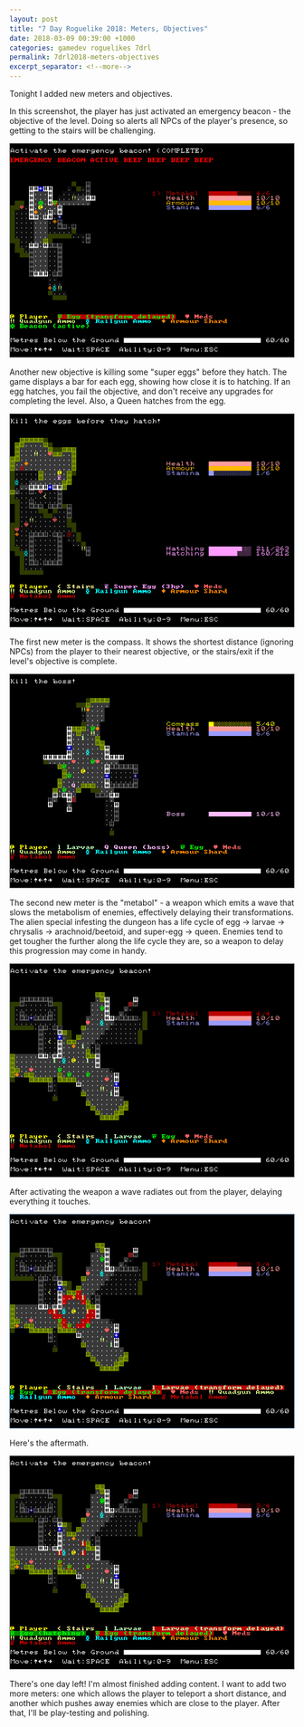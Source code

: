 ```yaml
---
layout: post
title: "7 Day Roguelike 2018: Meters, Objectives"
date: 2018-03-09 00:39:00 +1000
categories: gamedev roguelikes 7drl
permalink: 7drl2018-meters-objectives
excerpt_separator: <!--more-->
---
```


Tonight I added new meters and objectives.

In this screenshot, the player has just activated an emergency beacon - the objective
of the level. Doing so alerts all NPCs of the player's presence, so getting to the
stairs will be challenging.

![screenshot](/images/7drl2018-meters-objectives/beacon.png)

<!--more-->

Another new objective is killing some "super eggs" before they hatch. The game displays
a bar for each egg, showing how close it is to hatching. If an egg hatches, you fail
the objective, and don't receive any upgrades for completing the level. Also, a Queen
hatches from the egg.

![screenshot](/images/7drl2018-meters-objectives/eggs.png)

The first new meter is the compass. It shows the shortest distance (ignoring NPCs) from
the player to their nearest objective, or the stairs/exit if the level's objective is
complete.

![screenshot](/images/7drl2018-meters-objectives/compass.png)

The second new meter is the "metabol" - a weapon which emits a wave that slows the
metabolism of enemies, effectively delaying their transformations.
The alien special infesting the dungeon has a life cycle of
egg -> larvae -> chrysalis -> arachnoid/beetoid, and super-egg -> queen. Enemies
tend to get tougher the further along the life cycle they are, so a weapon to delay
this progression may come in handy.

![screenshot](/images/7drl2018-meters-objectives/metabol-before.png)

After activating the weapon a wave radiates out from the player, delaying everything
it touches.

![screenshot](/images/7drl2018-meters-objectives/metabol-during.png)

Here's the aftermath.

![screenshot](/images/7drl2018-meters-objectives/metabol-after.png)

There's one day left! I'm almost finished adding content. I want to add two more meters:
one which allows the player to teleport a short distance, and another which pushes away
enemies which are close to the player. After that, I'll be play-testing and polishing.
